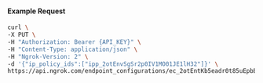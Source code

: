 <!-- Code generated for API Clients. DO NOT EDIT. -->

#### Example Request

```bash
curl \
-X PUT \
-H "Authorization: Bearer {API_KEY}" \
-H "Content-Type: application/json" \
-H "Ngrok-Version: 2" \
-d '{"ip_policy_ids":["ipp_2otEnvSgSr2p0IV1MO01JE1lH32"]}' \
https://api.ngrok.com/endpoint_configurations/ec_2otEntKb5eadr0t85uEpbEVKMXO/ip_policy
```

